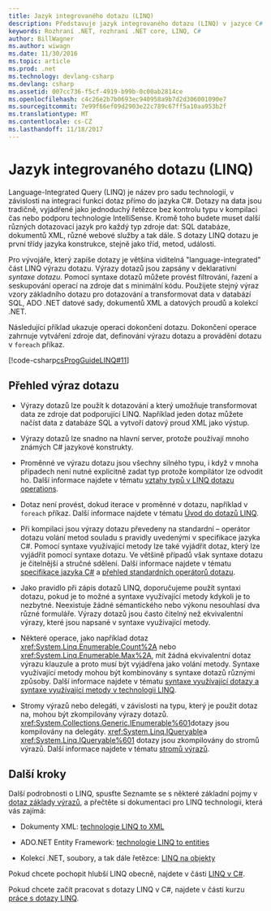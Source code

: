 ```yaml
---
title: Jazyk integrovaného dotazu (LINQ)
description: Představuje jazyk integrovaného dotazu (LINQ) v jazyce C#
keywords: Rozhraní .NET, rozhraní .NET core, LINQ, C#
author: BillWagner
ms.author: wiwagn
ms.date: 11/30/2016
ms.topic: article
ms.prod: .net
ms.technology: devlang-csharp
ms.devlang: csharp
ms.assetid: 007cc736-f5cf-4919-b99b-0c00ab2814ce
ms.openlocfilehash: c4c26e2b7b0693ec940958a9b7d2d306001090e7
ms.sourcegitcommit: 7e99f66ef09d2903e22c789c67ff5a10aa953b2f
ms.translationtype: MT
ms.contentlocale: cs-CZ
ms.lasthandoff: 11/18/2017
---
```

# <a name="language-integrated-query-linq"></a>Jazyk integrovaného dotazu (LINQ)

Language-Integrated Query (LINQ) je název pro sadu technologií, v závislosti na integraci funkcí dotaz přímo do jazyka C#. Dotazy na data jsou tradičně, vyjádřené jako jednoduchý řetězce bez kontrolu typu v kompilaci čas nebo podporu technologie IntelliSense. Kromě toho budete muset další různých dotazovací jazyk pro každý typ zdroje dat: SQL databáze, dokumentů XML, různé webové služby a tak dále. S dotazy LINQ dotazu je první třídy jazyka konstrukce, stejně jako tříd, metod, události.

Pro vývojáře, který zapíše dotazy je většina viditelná "language-integrated" část LINQ výrazu dotazu. Výrazy dotazů jsou zapsány v deklarativní *syntaxe dotazu*. Pomocí syntaxe dotazů můžete provést filtrování, řazení a seskupování operací na zdroje dat s minimální kódu. Použijete stejný výraz vzory základního dotazu pro dotazování a transformovat data v databází SQL, ADO .NET datové sady, dokumentů XML a datových proudů a kolekcí .NET.

Následující příklad ukazuje operaci dokončení dotazu. Dokončení operace zahrnuje vytváření zdroje dat, definování výrazu dotazu a provádění dotazu v `foreach` příkaz.

[!code-csharp[csProgGuideLINQ#11](../../../samples/snippets/csharp/concepts/linq/index_1.cs)]

## <a name="query-expression-overview"></a>Přehled výraz dotazu

-   Výrazy dotazů lze použít k dotazování a který umožňuje transformovat data ze zdroje dat podporující LINQ. Například jeden dotaz můžete načíst data z databáze SQL a vytvoří datový proud XML jako výstup.  
  
-   Výrazy dotazů lze snadno na hlavní server, protože používají mnoho známých C# jazykové konstrukty.  
  
-   Proměnné ve výrazu dotazu jsou všechny silného typu, i když v mnoha případech není nutné explicitně zadat typ protože kompilátor lze odvodit ho. Další informace najdete v tématu [vztahy typů v LINQ dotazu operations](../programming-guide/concepts/linq/type-relationships-in-linq-query-operations.md).  
  
-   Dotaz není provést, dokud iterace v proměnné v dotazu, například v `foreach` příkaz. Další informace najdete v tématu [Úvod do dotazů LINQ](../programming-guide/concepts/linq/introduction-to-linq-queries.md).  
  
-   Při kompilaci jsou výrazy dotazu převedeny na standardní – operátor dotazu volání metod souladu s pravidly uvedenými v specifikace jazyka C#. Pomocí syntaxe využívající metody lze také vyjádřit dotaz, který lze vyjádřit pomocí syntaxe dotazu. Ve většině případů však syntaxe dotazu je čitelnější a stručné sdělení. Další informace najdete v tématu [specifikace jazyka C#](../language-reference/language-specification/index.md) a [přehled standardních operátorů dotazu](../programming-guide/concepts/linq/standard-query-operators-overview.md).  
  
-   Jako pravidlo při zápis dotazů LINQ, doporučujeme použít syntaxi dotazu, pokud je to možné a syntaxe využívající metody kdykoli je to nezbytné. Neexistuje žádné sémantického nebo výkonu nesouhlasí dva různé formuláře. Výrazy dotazů jsou často čitelný než ekvivalentní výrazy, které jsou napsané v syntaxe využívající metody.  
  
-   Některé operace, jako například dotaz <xref:System.Linq.Enumerable.Count%2A> nebo <xref:System.Linq.Enumerable.Max%2A>, mít žádná ekvivalentní dotaz výrazu klauzule a proto musí být vyjádřena jako volání metody. Syntaxe využívající metody mohou být kombinovány s syntaxe dotazů různými způsoby. Další informace najdete v tématu [syntaxe využívající dotazy a syntaxe využívající metody v technologii LINQ](../programming-guide/concepts/linq/query-syntax-and-method-syntax-in-linq.md).  
  
-   Stromy výrazů nebo delegáti, v závislosti na typu, který je použit dotaz na, mohou být zkompilovány výrazy dotazů. <xref:System.Collections.Generic.IEnumerable%601>dotazy jsou kompilovány na delegáty. <xref:System.Linq.IQueryable>a <xref:System.Linq.IQueryable%601> dotazy jsou zkompilovány do stromů výrazů. Další informace najdete v tématu [stromů výrazů](../expression-trees.md).  

## <a name="next-steps"></a>Další kroky

Další podrobnosti o LINQ, spusťte Seznamte se s některé základní pojmy v [dotaz základy výrazů](query-expression-basics.md), a přečtěte si dokumentaci pro LINQ technologii, která vás zajímá:   
-   Dokumenty XML: [technologie LINQ to XML](../programming-guide/concepts/linq/linq-to-xml.md)  
  
-   ADO.NET Entity Framework: [technologie LINQ to entities](../../framework/data/adonet/ef/language-reference/linq-to-entities.md)  
  
-   Kolekcí .NET, soubory, a tak dále řetězce: [LINQ na objekty](../programming-guide/concepts/linq/linq-to-objects.md)

Pokud chcete pochopit hlubší LINQ obecně, najdete v části [LINQ v C#](linq-in-csharp.md).

Pokud chcete začít pracovat s dotazy LINQ v C#, najdete v části kurzu [práce s dotazy LINQ](../tutorials/working-with-linq.md).


